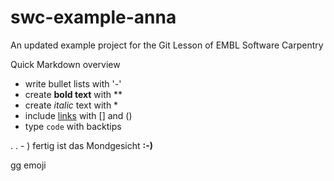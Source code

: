 # swc-example-anna
An updated example project for the Git Lesson of EMBL Software Carpentry

Quick Markdown overview

- write bullet lists with '-'
- create **bold text** with **
- create *italic* text with *
- include [links](https://embl.de) with [] and ()
- type `code` with backtips


. . - ) fertig ist das Mondgesicht **:-)**

gg emoji
